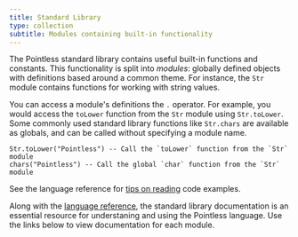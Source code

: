 ```yaml
---
title: Standard Library
type: collection
subtitle: Modules containing built-in functionality
---
```


The Pointless standard library contains useful built-in functions and constants.
This functionality is split into _modules_: globally defined objects with
definitions based around a common theme. For instance, the `Str` module contains
functions for working with string values.

You can access a module's definitions the `.` operator. For example, you would
access the `toLower` function from the `Str` module using `Str.toLower`. Some
commonly used standard library functions like `Str.chars` are available as
globals, and can be called without specifying a module name.

```ptls
Str.toLower("Pointless") -- Call the `toLower` function from the `Str` module
chars("Pointless") -- Call the global `char` function from the `Str` module
```

See the language reference for [tips on reading](/language#reading-example-code)
code examples.

Along with the [language reference](/language), the standard library
documentation is an essential resource for understaning and using the Pointless
language. Use the links below to view documentation for each module.

